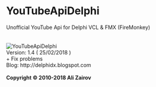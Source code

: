 <h1>YouTubeApiDelphi</h1>
Unofficial YouTube Api for Delphi VCL &amp; FMX (FireMonkey)
</br></br></br>
<img src="http://src.onlinedown.net/supply/sup_logo/logo-1128/532359_g.jpg" alt="YouTubeApiDelphi">
</br>
Version: 1.4 ( 25/02/2018 )
</br>
+ Fix problems
</br>
Blog: http://delphidx.blogspot.com
</br></br>
<b>Copyright © 2010-2018 Ali Zairov</b>
